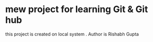 # mew project for learning Git & Git hub

this project is created on local system .
Author is Rishabh Gupta
